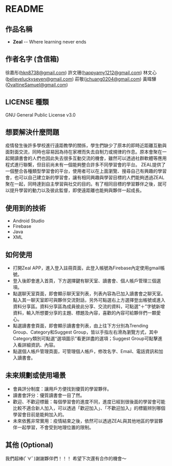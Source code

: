 # README


## 作品名稱
- **Zeal**
-- Where learning never ends


## 作者名字 (含信箱)
徐嘉彤(hkn8738@gmail.com)
許文珊(happyamy1212@gmail.com)
林文心(believeluckyseven@gmail.com)
莊敬(jchuang0204@gmail.com)
黃暐驊(OvaltineSamuel@gmail.com)


## LICENSE 種類
GNU General Public License v3.0


## 想要解決什麼問題
疫情發生後許多學校進行遠距教學的關係，學生們缺少了原本的即時近距離互動與面對面交流，同時也容易因為待在家裡而失去自制力或規律的作息。原本會聚在一起開讀書會的人們也因此失去很多互動交流的機會，雖然可以透過社群軟體等應用程式進行聯繫，但目前尚未有一個能夠整合許多不同學習會的平台。
ZEAL提供了一個整合各種類型學習會的平台，使用者可以在上面瀏覽、搜尋自己有興趣的學習會，也可以自己建立新的學習會，讓有相同興趣與學習目標的人們能夠透過ZEAL聚在一起，同時達到自主學習與社交的目的。有了相同目標的學習夥伴之後，就可以提升學習的動力以及彼此監督，即使遠距離也能夠與夥伴一起成長。


## 使用到的技術
* Android Studio
* Firebase
* Java
* XML


## 如何使用
* 打開Zeal APP，進入登入註冊頁面，此登入帳號為Firebase內定使用gmail帳號。
* 登入後即會進入首頁，下方選擇鍵有聊天室、讀書會、個人帳戶管理三個選項。
* 點選聊天室頁面，即會顯示聊天室列表，列表內容為已加入讀書會之聊天室。點入其一聊天室即可與夥伴交流對話，另外可點選右上方選擇登出帳號或進入資料分享區。資料分享區為成員彼此分享、交流的資料，可點選“＋”字號新增資料，輸入所想要分享的主題、標題及內容，喜歡的內容可給夥伴們一顆愛心。
* 點選讀書會頁面，即會顯示讀書會列表，由上往下方分別為Trending Group、Category和Suggest Group，皆以手指左右滑為瀏覽方式，其中Category類別可點選“選項圖示”看更詳盡的選項；Suggest Group可點擊進入看詳細資訊、內容。
* 點選個人帳戶管理頁面，可管理個人帳戶，修改名字、Email、電話資訊和加入讀書會。


## 未來規劃或使用場景
* 會員評分制度：讓用戶方便找到優質的學習夥伴。
* 讀書會評分：優質讀書會一目了然。
* 歡迎、不歡迎標籤：每個學習會的進度不同，進度已經到很後面的學習會可能比較不適合新人加入，可以透過「歡迎加入」、「不歡迎加入」的標籤辨別哪個學習會目前是能夠加入的。
* 未來依舊非常實用：疫情結束之後，依然可以透過ZEAL與其他地區的學習夥伴一起學習，不會受到地理位置的限制。


## 其他 (Optional)
我們超棒(ﾟ∀ﾟ)謝謝夥伴們！！！
希望下次還有合作的機會～
